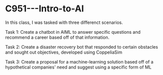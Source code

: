 # C951---Intro-to-AI

In this class, I was tasked with three differenct scenarios. 

Task 1: Create a chatbot in AIML to answer specific questions and recommend a career based off of that information.

Task 2: Create a disaster recovery bot that responded to certain obstacles and sought out objectives, developed using CoppeliaSim

Task 3: Create a proposal for a machine-learning solution based off of a hypothetical companies' need and suggest using a specific form of ML
